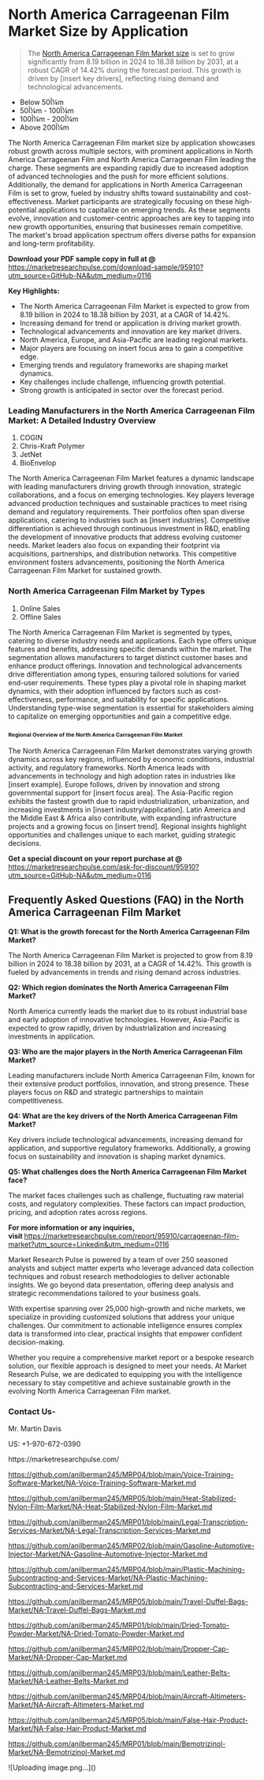 <h1>North America Carrageenan Film Market&nbsp;Size by Application</h1><blockquote><p>The <a href="https://marketresearchpulse.com/download-sample/95910?utm_source=GitHub-NA&amp;utm_medium=0116">North America Carrageenan Film Market size</a> is set to grow significantly from 8.19 billion in 2024 to 18.38 billion by 2031, at a robust CAGR of 14.42% during the forecast period. This growth is driven by [insert key drivers], reflecting rising demand and technological advancements.</p></blockquote><ul><li>Below 50Î¼m<li> 50Î¼m - 100Î¼m<li> 100Î¼m - 200Î¼m<li> Above 200Î¼m</li></ul><p>The North America Carrageenan Film market size by application showcases robust growth across multiple sectors, with prominent applications in North America Carrageenan Film and North America Carrageenan Film leading the charge. These segments are expanding rapidly due to increased adoption of advanced technologies and the push for more efficient solutions. Additionally, the demand for applications in North America Carrageenan Film is set to grow, fueled by industry shifts toward sustainability and cost-effectiveness. Market participants are strategically focusing on these high-potential applications to capitalize on emerging trends. As these segments evolve, innovation and customer-centric approaches are key to tapping into new growth opportunities, ensuring that businesses remain competitive. The market's broad application spectrum offers diverse paths for expansion and long-term profitability.</p><p><strong>Download your PDF sample copy in full at @ </strong><a href="https://marketresearchpulse.com/download-sample/95910?utm_source=GitHub-NA&amp;utm_medium=0116">https://marketresearchpulse.com/download-sample/95910?utm_source=GitHub-NA&amp;utm_medium=0116</a></p><p><strong>Key Highlights: </strong></p><ul><li>The North America Carrageenan Film Market is expected to grow from 8.19 billion in 2024 to 18.38 billion by 2031, at a CAGR of 14.42%.</li><li>Increasing demand for trend or application is driving market growth.</li><li>Technological advancements and innovation are key market drivers.</li><li>North America, Europe, and Asia-Pacific are leading regional markets.</li><li>Major players are focusing on insert focus area to gain a competitive edge.</li><li>Emerging trends and regulatory frameworks are shaping market dynamics.</li><li>Key challenges include challenge, influencing growth potential.</li><li>Strong growth is anticipated in sector over the forecast period.</li></ul><h3>Leading Manufacturers in the North America Carrageenan Film Market: A Detailed Industry Overview</h3><ol><li>COGIN</li><li>Chris-Kraft Polymer</li><li>JetNet</li><li>BioEnvelop</li></ol><div class="flex max-w-full flex-col flex-grow"><div class="min-h-8 text-message flex w-full flex-col items-end gap-2 whitespace-normal break-words [.text-message+&amp;]:mt-5" dir="auto" data-message-author-role="assistant" data-message-id="fd8432e4-4910-450d-b182-61b7bfb0a01f" data-message-model-slug="gpt-4o"><div class="flex w-full flex-col gap-1 empty:hidden first:pt-[3px]"><div class="markdown prose w-full break-words dark:prose-invert light"><p>The North America Carrageenan Film Market features a dynamic landscape with leading manufacturers driving growth through innovation, strategic collaborations, and a focus on emerging technologies. Key players leverage advanced production techniques and sustainable practices to meet rising demand and regulatory requirements. Their portfolios often span diverse applications, catering to industries such as [insert industries]. Competitive differentiation is achieved through continuous investment in R&amp;D, enabling the development of innovative products that address evolving customer needs. Market leaders also focus on expanding their footprint via acquisitions, partnerships, and distribution networks. This competitive environment fosters advancements, positioning the North America Carrageenan Film Market for sustained growth.</p></div></div></div></div><h3>North America Carrageenan Film Market by Types</h3><ol><li>Online Sales<li> Offline Sales</li></ol><div class="flex max-w-full flex-col flex-grow"><div class="min-h-8 text-message flex w-full flex-col items-end gap-2 whitespace-normal break-words [.text-message+&amp;]:mt-5" dir="auto" data-message-author-role="assistant" data-message-id="084470be-0bb7-4664-bddf-5156b4f41249" data-message-model-slug="gpt-4o-mini"><div class="flex w-full flex-col gap-1 empty:hidden first:pt-[3px]"><div class="markdown prose w-full break-words dark:prose-invert light"><p>The North America Carrageenan Film Market is segmented by types, catering to diverse industry needs and applications. Each type offers unique features and benefits, addressing specific demands within the market. The segmentation allows manufacturers to target distinct customer bases and enhance product offerings. Innovation and technological advancements drive differentiation among types, ensuring tailored solutions for varied end-user requirements. These types play a pivotal role in shaping market dynamics, with their adoption influenced by factors such as cost-effectiveness, performance, and suitability for specific applications. Understanding type-wise segmentation is essential for stakeholders aiming to capitalize on emerging opportunities and gain a competitive edge.</p></div></div></div></div><h3><span style="font-size: 11px;">Regional Overview of the North America Carrageenan Film Market</span></h3><div class="flex max-w-full flex-col flex-grow"><div class="min-h-8 text-message flex w-full flex-col items-end gap-2 whitespace-normal break-words [.text-message+&amp;]:mt-5" dir="auto" data-message-author-role="assistant" data-message-id="e9038762-ce64-4e30-91c9-9bd413514231" data-message-model-slug="gpt-4o-mini"><div class="flex w-full flex-col gap-1 empty:hidden first:pt-[3px]"><div class="markdown prose w-full break-words dark:prose-invert light"><p>The North America Carrageenan Film Market demonstrates varying growth dynamics across key regions, influenced by economic conditions, industrial activity, and regulatory frameworks. North America leads with advancements in technology and high adoption rates in industries like [insert example]. Europe follows, driven by innovation and strong governmental support for [insert focus area]. The Asia-Pacific region exhibits the fastest growth due to rapid industrialization, urbanization, and increasing investments in [insert industry/application]. Latin America and the Middle East &amp; Africa also contribute, with expanding infrastructure projects and a growing focus on [insert trend]. Regional insights highlight opportunities and challenges unique to each market, guiding strategic decisions.</p></div></div></div></div><p><strong>Get a special discount on your report purchase at @ </strong><a href="https://marketresearchpulse.com/ask-for-discount/95910?utm_source=GitHub-NA&amp;utm_medium=0116">https://marketresearchpulse.com/ask-for-discount/95910?utm_source=GitHub-NA&amp;utm_medium=0116</a></p><h2>Frequently Asked Questions (FAQ) in the North America Carrageenan Film Market</h2><p><strong>Q1: What is the growth forecast for the North America Carrageenan Film Market?</strong></p><p>The North America Carrageenan Film Market is projected to grow from 8.19 billion in 2024 to 18.38 billion by 2031, at a CAGR of 14.42%. This growth is fueled by advancements in trends and rising demand across industries.</p><p><strong>Q2: Which region dominates the North America Carrageenan Film Market?</strong></p><p>North America currently leads the market due to its robust industrial base and early adoption of innovative technologies. However, Asia-Pacific is expected to grow rapidly, driven by industrialization and increasing investments in application.</p><p><strong>Q3: Who are the major players in the North America Carrageenan Film Market?</strong></p><p>Leading manufacturers include North America Carrageenan Film, known for their extensive product portfolios, innovation, and strong presence. These players focus on R&amp;D and strategic partnerships to maintain competitiveness.</p><p><strong>Q4: What are the key drivers of the North America Carrageenan Film Market?</strong></p><p>Key drivers include technological advancements, increasing demand for application, and supportive regulatory frameworks. Additionally, a growing focus on sustainability and innovation is shaping market dynamics.</p><p><strong>Q5: What challenges does the North America Carrageenan Film Market face?</strong></p><p>The market faces challenges such as challenge, fluctuating raw material costs, and regulatory complexities. These factors can impact production, pricing, and adoption rates across regions.</p><p><strong>For more information or any inquiries, visit&nbsp;</strong><a href="https://marketresearchpulse.com/report/95910/carrageenan-film-market?utm_source=Linkedin&utm_medium=0116">https://marketresearchpulse.com/report/95910/carrageenan-film-market?utm_source=Linkedin&utm_medium=0116</a></p><p>Market Research Pulse is powered by a team of over 250 seasoned analysts and subject matter experts who leverage advanced data collection techniques and robust research methodologies to deliver actionable insights. We go beyond data presentation, offering deep analysis and strategic recommendations tailored to your business goals.</p><p>With expertise spanning over 25,000 high-growth and niche markets, we specialize in providing customized solutions that address your unique challenges. Our commitment to actionable intelligence ensures complex data is transformed into clear, practical insights that empower confident decision-making.</p><p>Whether you require a comprehensive market report or a bespoke research solution, our flexible approach is designed to meet your needs. At Market Research Pulse, we are dedicated to equipping you with the intelligence necessary to stay competitive and achieve sustainable growth in the evolving North America Carrageenan Film market.</p><h3><strong>Contact Us-</strong></h3><p>Mr. Martin Davis</p><p>US: +1-970-672-0390</p><p>https://marketresearchpulse.com/</p><p><a href="https://github.com/anilberman245/MRP04/blob/main/Voice-Training-Software-Market/NA-Voice-Training-Software-Market.md">https://github.com/anilberman245/MRP04/blob/main/Voice-Training-Software-Market/NA-Voice-Training-Software-Market.md</a></p><p><a href="https://github.com/anilberman245/MRP05/blob/main/Heat-Stabilized-Nylon-Film-Market/NA-Heat-Stabilized-Nylon-Film-Market.md">https://github.com/anilberman245/MRP05/blob/main/Heat-Stabilized-Nylon-Film-Market/NA-Heat-Stabilized-Nylon-Film-Market.md</a></p><p><a href="https://github.com/anilberman245/MRP01/blob/main/Legal-Transcription-Services-Market/NA-Legal-Transcription-Services-Market.md">https://github.com/anilberman245/MRP01/blob/main/Legal-Transcription-Services-Market/NA-Legal-Transcription-Services-Market.md</a></p><p><a href="https://github.com/anilberman245/MRP02/blob/main/Gasoline-Automotive-Injector-Market/NA-Gasoline-Automotive-Injector-Market.md">https://github.com/anilberman245/MRP02/blob/main/Gasoline-Automotive-Injector-Market/NA-Gasoline-Automotive-Injector-Market.md</a></p><p><a href="https://github.com/anilberman245/MRP04/blob/main/Plastic-Machining-Subcontracting-and-Services-Market/NA-Plastic-Machining-Subcontracting-and-Services-Market.md">https://github.com/anilberman245/MRP04/blob/main/Plastic-Machining-Subcontracting-and-Services-Market/NA-Plastic-Machining-Subcontracting-and-Services-Market.md</a></p><p><a href="https://github.com/anilberman245/MRP05/blob/main/Travel-Duffel-Bags-Market/NA-Travel-Duffel-Bags-Market.md">https://github.com/anilberman245/MRP05/blob/main/Travel-Duffel-Bags-Market/NA-Travel-Duffel-Bags-Market.md</a></p><p><a href="https://github.com/anilberman245/MRP01/blob/main/Dried-Tomato-Powder-Market/NA-Dried-Tomato-Powder-Market.md">https://github.com/anilberman245/MRP01/blob/main/Dried-Tomato-Powder-Market/NA-Dried-Tomato-Powder-Market.md</a></p><p><a href="https://github.com/anilberman245/MRP02/blob/main/Dropper-Cap-Market/NA-Dropper-Cap-Market.md">https://github.com/anilberman245/MRP02/blob/main/Dropper-Cap-Market/NA-Dropper-Cap-Market.md</a></p><p><a href="https://github.com/anilberman245/MRP03/blob/main/Leather-Belts-Market/NA-Leather-Belts-Market.md">https://github.com/anilberman245/MRP03/blob/main/Leather-Belts-Market/NA-Leather-Belts-Market.md</a></p><p><a href="https://github.com/anilberman245/MRP04/blob/main/Aircraft-Altimeters-Market/NA-Aircraft-Altimeters-Market.md">https://github.com/anilberman245/MRP04/blob/main/Aircraft-Altimeters-Market/NA-Aircraft-Altimeters-Market.md</a></p><p><a href="https://github.com/anilberman245/MRP05/blob/main/False-Hair-Product-Market/NA-False-Hair-Product-Market.md">https://github.com/anilberman245/MRP05/blob/main/False-Hair-Product-Market/NA-False-Hair-Product-Market.md</a></p><p><a href="https://github.com/anilberman245/MRP01/blob/main/Bemotrizinol-Market/NA-Bemotrizinol-Market.md">https://github.com/anilberman245/MRP01/blob/main/Bemotrizinol-Market/NA-Bemotrizinol-Market.md</a></p>
![Uploading image.png…]()
